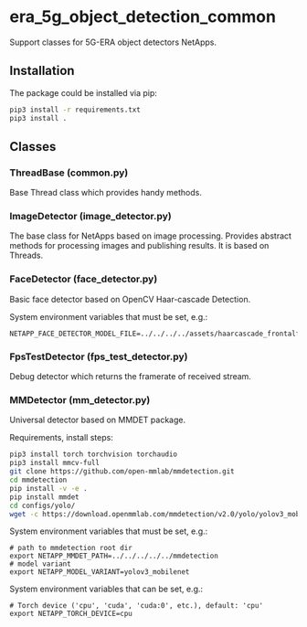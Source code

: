# era_5g_object_detection_common

Support classes for 5G-ERA object detectors NetApps.

## Installation

The package could be installed via pip:

```bash
pip3 install -r requirements.txt
pip3 install .
```

## Classes

### ThreadBase (common.py)

Base Thread class which provides handy methods.

### ImageDetector (image_detector.py)

The base class for NetApps based on image processing. Provides abstract methods for processing images and publishing results. It is based on Threads.

### FaceDetector (face_detector.py)

Basic face detector based on OpenCV Haar-cascade Detection. 

System environment variables that must be set, e.g.:

```
NETAPP_FACE_DETECTOR_MODEL_FILE=../../../../assets/haarcascade_frontalface_default.xml
```

### FpsTestDetector (fps_test_detector.py)

Debug detector which returns the framerate of received stream.

### MMDetector (mm_detector.py)

Universal detector based on MMDET package.

Requirements, install steps:

```bash
pip3 install torch torchvision torchaudio
pip3 install mmcv-full
git clone https://github.com/open-mmlab/mmdetection.git
cd mmdetection
pip install -v -e .
pip install mmdet
cd configs/yolo/
wget -c https://download.openmmlab.com/mmdetection/v2.0/yolo/yolov3_mobilenetv2_320_300e_coco/yolov3_mobilenetv2_320_300e_coco_20210719_215349-d18dff72.pth
```

System environment variables that must be set, e.g.:

```
# path to mmdetection root dir
export NETAPP_MMDET_PATH=../../../../../mmdetection
# model variant
export NETAPP_MODEL_VARIANT=yolov3_mobilenet
```

System environment variables that can be set, e.g.:

```
# Torch device ('cpu', 'cuda', 'cuda:0', etc.), default: 'cpu' 
export NETAPP_TORCH_DEVICE=cpu
```